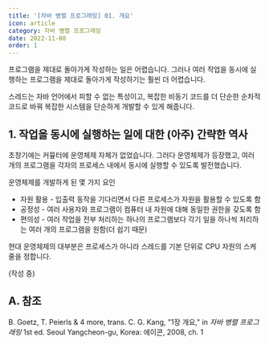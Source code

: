 ```yaml
---
title: '[자바 병렬 프로그래밍] 01. 개요'
icon: article
category: 자바 병렬 프로그래밍
date: 2022-11-08
order: 1
---
```


프로그램을 제대로 돌아가게 작성하는 일은 어렵습니다. 그러나 여러 작업을 동시에 실행하는 프로그램을 제대로 돌아가게 작성하기는 훨씬 더 어렵습니다.

스레드는 자바 언어에서 피할 수 없는 특성이고, 복잡한 비동기 코드를 더 단순한 순차적 코드로 바꿔 복잡한 시스템을 단순하게 개발할 수 있게 해줍니다.

## 1. 작업을 동시에 실행하는 일에 대한 (아주) 간략한 역사
초창기에는 커뮾터에 운영체제 자체가 없었습니다. 그러다 운영체제가 등장했고, 여러 개의 프로그램을 각자의 프로세스 내에서 동시에 실행할 수 있도록 발전했습니다.

운영체제를 개발하게 된 몇 가지 요인
- 자원 활용 - 입출력 동작을 기다리면서 다른 프로세스가 자원을 활용할 수 있도록 함
- 공정성 - 여러 사용자와 프로그램이 컴퓨터 내 자원에 대해 동일한 권한을 갖도록 함
- 편의성 - 여러 작업을 전부 처리하는 하나의 프로그램보다 각기 일을 하나씩 처리하는 여러 개의 프로그램을 원함(더 쉽기 때문)

현대 운영체제의 대부분은 프로세스가 아니라 스레드를 기본 단위로 CPU 자원의 스케줄을 정합니다.

(작성 중)

## A. 참조
B. Goetz, T. Peierls & 4 more, trans. C. G. Kang, "1장 개요," in *자바 병렬 프로그래밍* 1st ed. Seoul Yangcheon-gu, Korea: 에이콘, 2008, ch. 1
